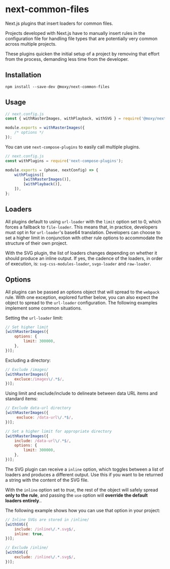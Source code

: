 # next-common-files

[travis-url]:https://travis-ci.org/moxystudio/next-common-files
[travis-image]:http://img.shields.io/travis/moxystudio/next-common-files/master.svg
[codecov-url]:https://codecov.io/gh/moxystudio/next-common-files
[codecov-image]:https://img.shields.io/codecov/c/github/moxystudio/next-common-files/master.svg

Next.js plugins that insert loaders for common files.

Projects developed with Next.js have to manually insert rules in the configuration file for handling file types that are potentially very common across multiple projects.

These plugins quicken the initial setup of a project by removing that effort from the process, demanding less time from the developer.

## Installation
``` npm install --save-dev @moxy/next-common-files ```

## Usage
```js
// next.config.js
const { withRasterImages, withPlayback, withSVG } = require('@moxy/next-common-plugins);

module.exports = withRasterImages({
	/* options */
});
```
You can use `next-compose-plugins` to easily call multiple plugins.
```js
// next.config.js
const withPlugins = require('next-compose-plugins');

module.exports = (phase, nextConfig) => {
	withPlugins([
		[withRasterImages()],
		[withPlayback()],
	]),
};
```

## Loaders

All plugins default to using `url-loader` with the `limit` option set to 0, which forces a fallback to `file-loader`. This means that, in practice, developers must opt in for `url-loader`'s base64 translation. Developers can choose to set a higher limit in conjunction with other rule options to accommodate the structure of their own project.

With the SVG plugin, the list of loaders changes depending on whether it should produce an inline output. If yes, the cadence of the loaders, in order of execution, is: `svg-css-modules-loader`, `svgo-loader` and `raw-loader`.

## Options
All plugins can be passed an options object that will spread to the `webpack` rule. With one exception, explored further below, you can also expect the object to spread to the `url-loader` configuration. The following examples implement some common situations.

Setting the `url-loader` limit:
```js
// Set higher limit
[withRasterImages({
	options: {
		limit: 300000,
	},
})];
```

Excluding a directory:
```js
// Exclude /images/
[withRasterImages({
	excluce:/images\/.*$/,
})];
```

Using limit and exclude/include to delineate between data URL items and standard items:
```js
// Exclude data-url directory
[withRasterImages({
	 excluce: /data-url\/.*$/,
})];

// Set a higher limit for appropriate directory
[withRasterImages({
	include: /data-url\/.*$/,
	options: {
		limit: 300000,
	},
})];
```

The SVG plugin can receive a `inline` option, which toggles between a list of loaders and produces a different output. Use this if you want to be returned a string with the content of the SVG file.

With the `inline` option set to *true*, the rest of the object will safely spread **only to the rule**, and passing the `use` option will **override the default loaders entirely**..

The following example shows how you can use that option in your project:
```js
// Inline SVGs are stored in /inline/
[withSVG({
	include: /inline\/.*.svg$/,
	inline: true,
})];

// Exclude /inline/
[withSVG({
	exclude: /inline\/.*.svg$/,
})];
```
